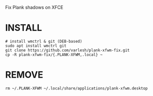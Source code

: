 Fix Plank shadows on XFCE

# INSTALL

```
# install wmctrl & git (DEB-based)
sudo apt install wmctrl git
git clone https://github.com/varlesh/plank-xfwm-fix.git
cp -R plank-xfwm-fix/{.PLANK-XFWM,.local} ~
```

# REMOVE

```
rm ~/.PLANK-XFWM ~/.local/share/applications/plank-xfwm.desktop
```

